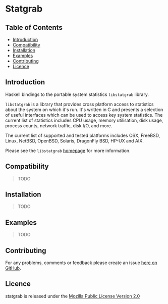 # Statgrab

## Table of Contents

* [Introduction](#introduction)
* [Compatibility](#compatibility)
* [Installation](#installation)
* [Examples](#examples)
* [Contributing](#contributing)
* [Licence](#licence)


## Introduction

Haskell bindings to the portable system statistics `libstatgrab` library.

`libstatgrab` is a library that provides cross platform access to statistics
about the system on which it's run. It's written in C and presents a selection
of useful interfaces which can be used to access key system statistics.
The current list of statistics includes CPU usage, memory utilisation, disk usage,
process counts, network traffic, disk I/O, and more.

The current list of supported and tested platforms includes OSX, FreeBSD, Linux,
NetBSD, OpenBSD, Solaris, DragonFly BSD, HP-UX and AIX.

Please see the `libstatgrab` [homepage](http://www.i-scream.org/libstatgrab/)
for more information.


## Compatibility

> TODO


## Installation

> TODO


## Examples

> TODO


## Contributing

For any problems, comments or feedback please create an issue [here on GitHub](github.com/brendanhay/statgrab/issues).


## Licence

statgrab is released under the [Mozilla Public License Version 2.0](http://www.mozilla.org/MPL/)
